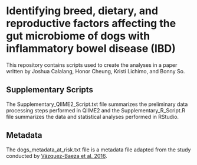 # Identifying breed, dietary, and reproductive factors affecting the gut microbiome of dogs with inflammatory bowel disease (IBD)

This repository contains scripts used to create the analyses in a paper written by Joshua Calalang, Honor Cheung, Kristi Lichimo, and Bonny So.   

## Supplementary Scripts 
The Supplementary_QIIME2_Script.txt file summarizes the preliminary data processing steps performed in QIIME2 and the Supplementary_R_Script.R file summarizes the data and statistical analyses performed in RStudio.  

## Metadata 
The dogs_metadata_at_risk.txt file is a metadata file adapted from the study conducted by [Vázquez-Baeza et al. 2016](https://www.nature.com/articles/nmicrobiol2016177).
